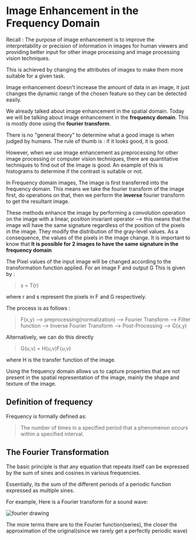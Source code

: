 # Image Enhancement in the Frequency Domain

Recall : The purpose of image enhancement is to improve the 
interpretability or precision of information in images for 
human viewers and providing better input for other image processing
and image processing vision techniques. 

This is achieved by changing the attributes of images to make them 
more suitable for a given task.

Image enhancement doesn't increase the amount of data in an image, it 
just changes the dynamic range of the chosen feature so they 
can be detected easily.

We already talked about image enhancement in the spatial domain. Today 
we will be talking about image enhancement in the **frequency domain**. 
This is mostly done using the **fourier transform**.

There is no "general theory" to determine what a good image is when 
judged by humans. The rule of thumb is : if it looks good, it is good.

However, when we use image enhancement as preprocessing for other image
processing or computer vision techniques, there are quantitative techniques
to find out of the image is good. An example of this is histograms
to determine if the contrast is suitable or not.

In Frequency domain images, The image is first transferred into the 
frequency domain. This means we take the fourier transform of the image first, 
do operations on that, then we perform the **inverse** fourier transform
to get the resultant image.

These methods enhance the image by performing a convolution operation on the image with a linear,
position invariant operator --> this means that the image will have the 
same signature regardless of the position of the pixels in the image. They
modify the distribution of the gray-level values. As a consequence, 
the values of the pixels in the image change. It is important to know that **It is 
possible for 2 images to have the same signature in the frequency domain**

The Pixel values of the input image will be changed according to the transformation
function applied. For an image F and output G This is given by  :

> s = T\(r\)

where r and s represent the pixels in F and G respectively.

The process is as follows :

> F(x,y) --> preprocessing(normalization) --> Fourier Transform --> Filter function --> Inverse Fourier Transform --> Post-Processing --> G(x,y)

Alternatively, we can do this directly 

> G(u,v) = H(u,v)F(u,v) 

where H is the transfer function of the image.

Using the frequency domain allows us to capture properties that are 
not present in the spatial representation of the image, mainly the
shape and texture of the image. 

## Definition of frequency

Frequency is formally defined as:

> The number of times in a specified period that a 
> phenomenon occurs within a specified interval.


## The Fourier Transformation

The basic principle is that any equation that repeats itself can 
be expressed by the sum of sines and cosines in various frequencies.

Essentially, its the sum of the different periods of a periodic function expressed
as multiple sines.

For example, Here is a Fourier transform for a sound wave:

![fourier drawing](http://hearinghealthmatters.org/waynesworld/files/2012/06/Fourier-Analysis.gif)

The more terms there are to the Fourier function(series), the closer the approximation 
of the original(since we rarely get a perfectly periodic wave)


